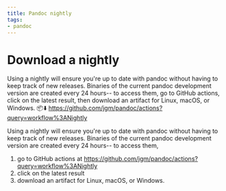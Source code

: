 ```yaml
---
title: Pandoc nightly
tags:
- pandoc
---
```

# Download a nightly

Using a nightly will ensure you're up to date with pandoc without
having to keep track of new releases. Binaries of the current
pandoc development version are created every 24 hours-- to access them,
go to GitHub actions, click on the latest result, then download an
artifact for Linux, macOS, or Windows. 📦⬇️
https://github.com/jgm/pandoc/actions?query=workflow%3ANightly

<!-- alternative version -->

Using a nightly will ensure you're up to date with pandoc without
having to keep track of new releases. Binaries of the current
pandoc development version are created every 24 hours-- to access them,

1. go to GitHub actions at 
   https://github.com/jgm/pandoc/actions?query=workflow%3ANightly
2. click on the latest result
3. download an artifact for Linux, macOS, or Windows.
